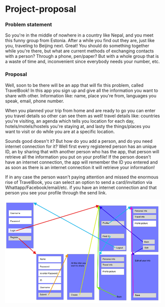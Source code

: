 # Project-proposal
### Problem statement
So you're in the middle of nowhere in a country like Nepal, and you meet this funny group from Estonia. After a while you find out they are, just like you, traveling to Beijing next. Great! You should do something together while you're there, but what are current methods of exchanging contacts with a person? Through a phone, pen/paper? But with a whole group that is a waste of time and, inconvenient since everybody needs your number, etc.
### Proposal
Well, soon to be there will be an app that will fix this problem, called TravelBook! In this app you sign up and give all the information you want to share with other. Information like: name, place you're from, languages you speak, email, phone number. 

When you planned your trip from home and are ready to go you can enter you travel details so other can see them as well! travel details like: countries you're visiting, an agenda which tells you location for each day, hotels/motels/hostels you're staying at, and lasty the things/places you want to visit or do while you are at a specific location.

Sounds good doesn't it? But how do you add a person, and do you need internet connection for it? Well first every registered person has an unique ID, an by sharing that with another person who has the app, that person will retrieve all the information you put on your profile! If the person doesn't have an internet connection, the app will remember the ID you entered and as soon as there is an internet connection it will retrieve your information!

If in any case the person wasn't paying attention and missed the enormous rise of TravelBook, you can select an option to send a card/invitation via Whattapp/Facebook/email/etc. if you have an internet connection and that person you see your profile through the send link.

![afbeelding van app](screen.png)
